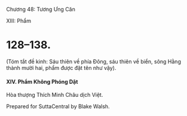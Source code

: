 

Chương 48: Tương Ưng Căn

XIII: Phẩm

# 128–138.

(Tóm tắt đề kinh: Sáu thiên về phía Ðông, sáu thiên về biển, sông Hằng thành mười hai, phẩm được đặt tên như vậy).

#### XIV. Phẩm Không Phóng Dật

Hòa thượng Thích Minh Châu dịch Việt.

Prepared for SuttaCentral by Blake Walsh.